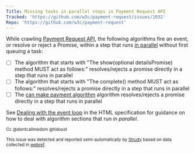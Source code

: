 ```yaml
---
Title: Missing tasks in parallel steps in Payment Request API
Tracked: 'https://github.com/w3c/payment-request/issues/1032'
Repo: 'https://github.com/w3c/payment-request'
---
```


While crawling [Payment Request API](https://w3c.github.io/payment-request/), the following algorithms fire an event, or resolve or reject a Promise, within a step that runs [in parallel](https://html.spec.whatwg.org/multipage/infrastructure.html#in-parallel) without first queuing a task:
* [ ] The algorithm that starts with "The show(optional detailsPromise) method MUST act as follows:" resolves/rejects a promise directly in a step that runs in parallel
* [ ] The algorithm that starts with "The complete() method MUST act as follows:" resolves/rejects a promise directly in a step that runs in parallel
* [ ] The [can make payment algorithm](https://w3c.github.io/payment-request/#dfn-can-make-payment-algorithm) algorithm resolves/rejects a promise directly in a step that runs in parallel

See [Dealing with the event loop](https://html.spec.whatwg.org/multipage/webappapis.html#event-loop-for-spec-authors) in the HTML specification for guidance on how to deal with algorithm sections that run *in parallel*.

<sub>Cc @dontcallmedom @tidoust</sub>

<sub>This issue was detected and reported semi-automatically by [Strudy](https://github.com/w3c/strudy/) based on data collected in [webref](https://github.com/w3c/webref/).</sub>
